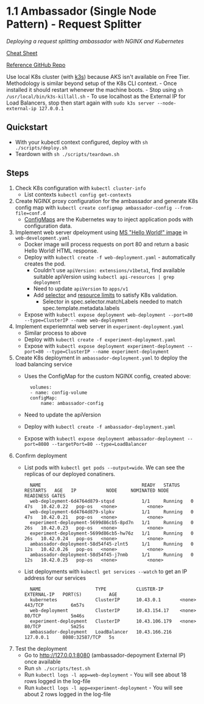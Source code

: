 # 1.1 Ambassador (Single Node Pattern) - Request Splitter

*Deploying a request splitting ambassador with NGINX and Kubernetes*

[Cheat Sheet](https://kubernetes.io/docs/reference/kubectl/cheatsheet/)

[Reference GitHub Repo](https://github.com/brendandburns/designing-distributed-systems-labs/blob/master/1.%20Single%20Node%20Pattern/1.1.%20Request%20Splitter/README.md)

Use local K8s cluster (with [k3s](https://rancher.com/docs/k3s/latest/en/quick-start/)) because AKS isn't available on Free Tier. Methodology is similar beyond setup of the K8s CLI context.
    - Once installed it should restart whenever the machine boots.
    - Stop using `sh /usr/local/bin/k3s-killall.sh`
    - To use localhost as the External IP for Load Balancers, stop then start again with `sudo k3s server --node-external-ip 127.0.0.1`

## Quickstart

- With your kubectl context configured, deploy with `sh ./scripts/deploy.sh`
- Teardown with `sh ./scripts/teardown.sh`

## Steps

1. Check K8s configuration with `kubectl cluster-info`
    - List contexts `kubectl config get-contexts`
2. Create NGINX proxy configuration for the ambassador and generate K8s config map with `kubectl create configmap ambassador-config --from-file=conf.d`
   - [ConfigMaps](https://kubernetes.io/docs/tasks/configure-pod-container/configure-pod-configmap/) are the Kubernetes way to inject application pods with configuration data.
3. Implement web server dpeloyment using [MS "Hello World!" image](https://hub.docker.com/_/microsoft-azuredocs-aci-helloworld) in `web-development.yaml`
   - Docker image will process requests on port 80 and return a basic Hello World! HTML response.
   - Deploy with `kubectl create -f web-deployment.yaml` - automatically creates the pod.
     - Couldn't use `apiVersion: extensions/v1beta1`, find available suitable apiVersion using `kubectl api-resources | grep deployment`
     - Need to update `apiVersion` to `apps/v1`
     - Add [selector](https://kubernetes.io/docs/concepts/overview/working-with-objects/labels/) and [resource limits](https://kubernetes.io/docs/concepts/configuration/manage-resources-containers/) to satisfy K8s validation.
        - Selector in spec.selector.matchLabels needed to match spec.template.metadata.labels
   - Expose with `kubectl expose deployment web-deployment --port=80 --type=ClusterIP --name web-deployment`
4. Implement experiemntal web server in `experiment-deployment.yaml`
    - Similar process to above
    - Deploy with `kubectl create -f experiment-deployment.yaml`
    - Expose with `kubectl expose deployment experiment-deployment --port=80 --type=ClusterIP --name experiment-deployment`
5. Create K8s deployment in `ambassador-deployment.yaml` to deploy the load balancing service
    - Uses the ConfigMap for the custom NGINX config, created above:

            volumes:
            - name: config-volume
            configMap:
                name: ambassador-config

    - Need to update the apiVersion
    - Deploy with `kubectl create -f ambassador-deployment.yaml`
    - Expose with `kubectl expose deployment ambassador-deployment --port=8080 --targetPort=80 --type=LoadBalancer`
6. Confirm deployment
    - List pods with `kubectl get pods --output=wide`. We can see the replicas of our deployed conatiners.

            NAME                                     READY   STATUS    RESTARTS   AGE   IP           NODE     NOMINATED NODE   READINESS GATES
            web-deployment-6d4764d879-stqsd          1/1     Running   0          47s   10.42.0.22   pop-os   <none>           <none>
            web-deployment-6d4764d879-slpkv          1/1     Running   0          47s   10.42.0.21   pop-os   <none>           <none>
            experiment-deployment-5699d86cb5-8pd7n   1/1     Running   0          26s   10.42.0.23   pop-os   <none>           <none>
            experiment-deployment-5699d86cb5-hw76z   1/1     Running   0          26s   10.42.0.24   pop-os   <none>           <none>
            ambassador-deployment-58d54f45-zlnt5     1/1     Running   0          12s   10.42.0.26   pop-os   <none>           <none>
            ambassador-deployment-58d54f45-j7nmb     1/1     Running   0          12s   10.42.0.25   pop-os   <none>           <none>
    
    - List deployments with `kubectl get services --watch` to get an IP address for our services

            NAME                    TYPE           CLUSTER-IP      EXTERNAL-IP   PORT(S)          AGE
            kubernetes              ClusterIP      10.43.0.1       <none>        443/TCP          6m57s
            web-deployment          ClusterIP      10.43.154.17    <none>        80/TCP           5m46s
            experiment-deployment   ClusterIP      10.43.106.179   <none>        80/TCP           5m25s
            ambassador-deployment   LoadBalancer   10.43.166.216   127.0.0.1     8080:32587/TCP   5s

7. Test the deployment
    - Go to http://127.0.0.1:8080 (ambassador-depoyment External IP) once available
    - Run `sh ./scripts/test.sh`
    - Run `kubectl logs -l app=web-deployment` - You will see about 18 rows logged in the log-file
    - Run `kubectl logs -l app=experiment-deployment` - You will see about 2 rows logged in the log-file
                